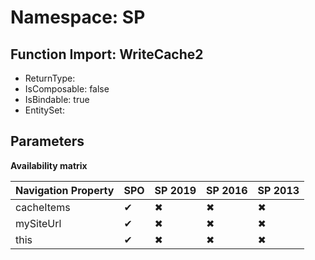# Namespace: SP

## Function Import: WriteCache2

- ReturnType: 
- IsComposable: false
- IsBindable: true
- EntitySet: 

## Parameters

**Availability matrix**

Navigation Property | SPO | SP 2019 | SP 2016 | SP 2013
----------|-----|---------|---------|--------
cacheItems | ✔ | ✖ | ✖ | ✖
mySiteUrl | ✔ | ✖ | ✖ | ✖
this | ✔ | ✖ | ✖ | ✖
